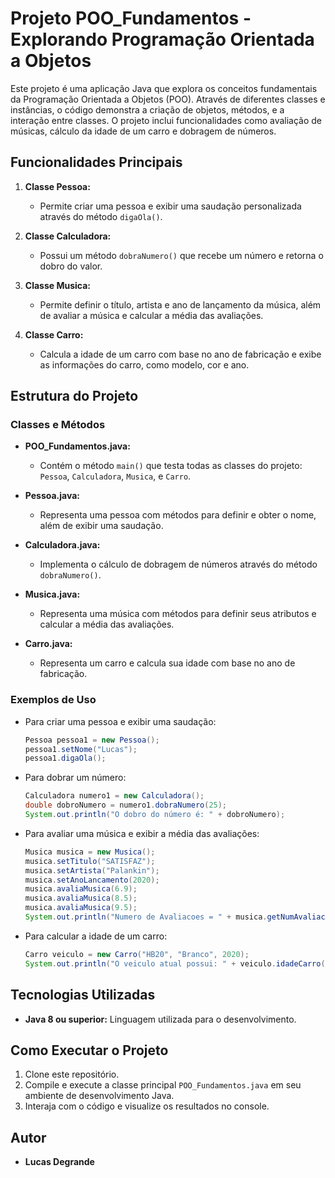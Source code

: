 # Projeto POO_Fundamentos - Explorando Programação Orientada a Objetos

Este projeto é uma aplicação Java que explora os conceitos fundamentais da Programação Orientada a Objetos (POO). Através de diferentes classes e instâncias, o código demonstra a criação de objetos, métodos, e a interação entre classes. O projeto inclui funcionalidades como avaliação de músicas, cálculo da idade de um carro e dobragem de números.

## Funcionalidades Principais

1. **Classe Pessoa:**
    - Permite criar uma pessoa e exibir uma saudação personalizada através do método `digaOla()`.

2. **Classe Calculadora:**
    - Possui um método `dobraNumero()` que recebe um número e retorna o dobro do valor.

3. **Classe Musica:**
    - Permite definir o título, artista e ano de lançamento da música, além de avaliar a música e calcular a média das avaliações.

4. **Classe Carro:**
    - Calcula a idade de um carro com base no ano de fabricação e exibe as informações do carro, como modelo, cor e ano.

## Estrutura do Projeto

### Classes e Métodos

- **POO_Fundamentos.java:**
    - Contém o método `main()` que testa todas as classes do projeto: `Pessoa`, `Calculadora`, `Musica`, e `Carro`.

- **Pessoa.java:**
    - Representa uma pessoa com métodos para definir e obter o nome, além de exibir uma saudação.

- **Calculadora.java:**
    - Implementa o cálculo de dobragem de números através do método `dobraNumero()`.

- **Musica.java:**
    - Representa uma música com métodos para definir seus atributos e calcular a média das avaliações.

- **Carro.java:**
    - Representa um carro e calcula sua idade com base no ano de fabricação.

### Exemplos de Uso

- Para criar uma pessoa e exibir uma saudação:
    ```java
    Pessoa pessoa1 = new Pessoa();
    pessoa1.setNome("Lucas");
    pessoa1.digaOla();
    ```

- Para dobrar um número:
    ```java
    Calculadora numero1 = new Calculadora();
    double dobroNumero = numero1.dobraNumero(25);
    System.out.println("O dobro do número é: " + dobroNumero);
    ```

- Para avaliar uma música e exibir a média das avaliações:
    ```java
    Musica musica = new Musica();
    musica.setTitulo("SATISFAZ");
    musica.setArtista("Palankin");
    musica.setAnoLancamento(2020);
    musica.avaliaMusica(6.9);
    musica.avaliaMusica(8.5);
    musica.avaliaMusica(9.5);
    System.out.println("Numero de Avaliacoes = " + musica.getNumAvaliacoes() + " e a média é " + musica.informaMediaNotaMusica());
    ```

- Para calcular a idade de um carro:
    ```java
    Carro veiculo = new Carro("HB20", "Branco", 2020);
    System.out.println("O veiculo atual possui: " + veiculo.idadeCarro() + " anos");
    ```

## Tecnologias Utilizadas

- **Java 8 ou superior:** Linguagem utilizada para o desenvolvimento.

## Como Executar o Projeto

1. Clone este repositório.
2. Compile e execute a classe principal `POO_Fundamentos.java` em seu ambiente de desenvolvimento Java.
3. Interaja com o código e visualize os resultados no console.

## Autor

- **Lucas Degrande**